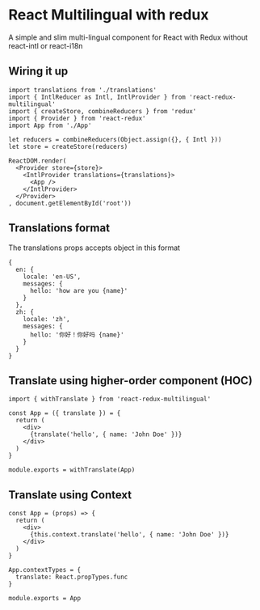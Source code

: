 # React Multilingual with redux

A simple and slim multi-lingual component for React with Redux without react-intl or react-i18n

## Wiring it up

````
import translations from './translations'
import { IntlReducer as Intl, IntlProvider } from 'react-redux-multilingual'
import { createStore, combineReducers } from 'redux'
import { Provider } from 'react-redux'
import App from './App'

let reducers = combineReducers(Object.assign({}, { Intl }))
let store = createStore(reducers)

ReactDOM.render(
  <Provider store={store}>
    <IntlProvider translations={translations}>
      <App />
    </IntlProvider>
  </Provider>
, document.getElementById('root'))
````

## Translations format
The translations props accepts object in this format

````
{
  en: {
    locale: 'en-US',
    messages: {
      hello: 'how are you {name}'
    }
  },
  zh: {
    locale: 'zh',
    messages: {
      hello: '你好！你好吗 {name}'
    }
  }
}
````

## Translate using higher-order component (HOC)

````
import { withTranslate } from 'react-redux-multilingual'

const App = ({ translate }) = {
  return (
    <div>
      {translate('hello', { name: 'John Doe' })}
    </div>
  )
}

module.exports = withTranslate(App)
````

## Translate using Context

````
const App = (props) => {
  return (
    <div>
      {this.context.translate('hello', { name: 'John Doe' })}
    </div>
  )
}

App.contextTypes = {
  translate: React.propTypes.func
}

module.exports = App
````